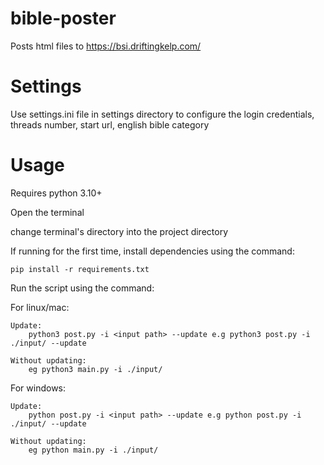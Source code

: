 # bible-poster
Posts html files to https://bsi.driftingkelp.com/

# Settings
Use settings.ini file in settings directory to configure the login credentials, threads number, start url, english bible category

# Usage
Requires python 3.10+

Open the terminal

change terminal's directory into the project directory

If running for the first time, install dependencies using the command:

```pip install -r requirements.txt```

Run the script using the command:

For linux/mac:

    Update:
        python3 post.py -i <input path> --update e.g python3 post.py -i ./input/ --update
    
    Without updating:
        eg python3 main.py -i ./input/ 

For windows:

    Update:
        python post.py -i <input path> --update e.g python post.py -i ./input/ --update
    
    Without updating:
        eg python main.py -i ./input/ 